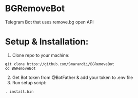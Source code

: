 # BGRemoveBot

Telegram Bot that uses remove.bg open API

# Setup & Installation:

1. Clone repo to your machine:
```shell
git clone https://github.com/Smarandii/BGRemoveBot
cd BGRemoveBot
```
2. Get Bot token from @BotFather & add your token to .env file
3. Run setup script:
```shell
. install.bin
```

